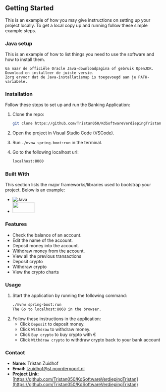 ## Getting Started

This is an example of how you may give instructions on setting up your project locally.
To get a local copy up and running follow these simple example steps.

### Java setup

This is an example of how to list things you need to use the software and how to install them.

  ```
  Ga naar de officiële Oracle Java-downloadpagina of gebruik OpenJDK.
Download en installeer de juiste versie.
Zorg ervoor dat de Java-installatiemap is toegevoegd aan je PATH-variabele.
  ```

### Installation

Follow these steps to set up and run the Banking Application:

1. Clone the repo:
   ```sh
   git clone https://github.com/Tristan050/KdSoftwareVerdiepingTristan
   ```
2. Open the project in Visual Studio Code (VSCode).

3. Run `./mvnw spring-boot:run` in the terminal.

4. Go to the following localhost url:
   ```sh
   localhost:8060
   ```

### Built With

This section lists the major frameworks/libraries used to bootstrap your project. Below is an example:

* ![Java](https://img.shields.io/badge/Java-ED8B00?style=for-the-badge&logo=java&logoColor=white)
* <img src="./demo/images/Spring.png" width="70" height="35" />

### Features

- Check the balance of an account.
- Edit the name of the account.
- Deposit money into the account.
- Withdraw money from the account.
- View all the previous transactions
- Deposit crypto
- Withdraw crypto
- View the crypto charts

### Usage

1. Start the application by running the following command:
   ```sh
   ./mvnw spring-boot:run
   The Go to localhost:8060 in the browser.
   ```
2. Follow these instructions in the application:
   - Click `Deposit` to deposit money.
   - Click `Withdraw` to withdraw money.
   - Click `Buy crypto` to buy crypto with €
   - Click `Withdraw crypto` to withdraw crypto back to your bank account
     
### Contact

- **Name**: Tristan Zuidhof
- **Email**: [tzuidhof@st.noorderpoort.nl](mailto:tzuidhof@st.noorderpoort.nl)
- **Project Link**: [https://github.com/Tristan050/KdSoftwareVerdiepingTristan](https://github.com/Tristan050/KdSoftwareVerdiepingTristan)

